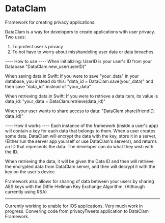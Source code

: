 # DataClam
Framework for creating privacy applications.

DataClam is a way for developers to create applications with user privacy.
Two uses:
1. To protect user's privacy
2. To not have to worry about misshandeling user data or data breaches.

---- How to use ----
When initializing:
  UserID is your user's ID from your Database
  "DataClam.new_user(userID)"

When saving data in Swift:
  If you were to save "your_data" in your database, you instead do this:
  "data_id = DataClam.save(your_data)"
  and then save "data_id" instead of "your_data"
  
When retrieving data in Swift:
  If you were to retrieve a data item, its value is data_id:
  "your_data = DataClam.retrieve(data_id)"
 
When your user wants to share access to data:
  "DataClam.share(friendID, data_id)"
 
---- How it works ----
Each instance of the framework (inside a user's app) will contain a key for each data that belongs to them. 
When a user creates some data, DataClam will encrypt the data with the key, store it in a server, (Either run the server app 
yourself or use DataClam's servers), and returns an ID that represents the data. The developer can do what they wish with the
ID. 

When retrieving the data, it will be given the Data ID and then will retrieve the encrypted data from DataClam server,
and then will decrypt it with the key on the user's device.

Framework also allows for sharing of data between your users by sharing AES keys with the Diffie-Hellman Key Exchange Algorithm.
(Although currently using RSA)

-----------------------

Currently working to enable for IOS applications. 
Very much work in progress. Convering code from privacyTweets application to DataClam Framework.

